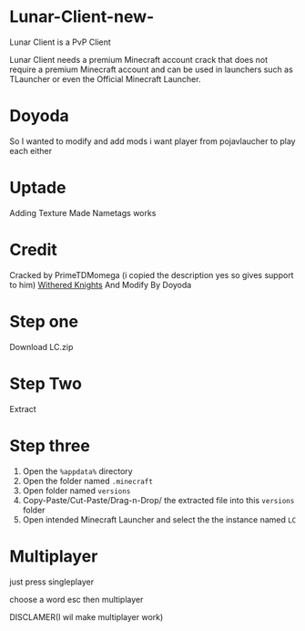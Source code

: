# Lunar-Client-new-
Lunar Client is a PvP Client

Lunar Client needs a premium Minecraft account crack that does not require a premium Minecraft account and can be used in launchers such as TLauncher or even the Official Minecraft Launcher.
# Doyoda
So I wanted to modify and add mods i want player from pojavlaucher to play each either

# Uptade

Adding Texture
Made Nametags works

# Credit
Cracked by PrimeTDMomega
(i copied the description yes so gives support to him)
[Withered Knights](https://dsc.gg/witheredknights)
And Modify By Doyoda

# Step one

Download LC.zip

# Step Two

Extract

# Step three

1. Open the `%appdata%` directory 
 2. Open the folder named `.minecraft`
 3. Open folder named `versions`
 4. Copy-Paste/Cut-Paste/Drag-n-Drop/ the extracted file into this `versions` folder
 5. Open intended Minecraft Launcher and select the the instance named `LC`

# Multiplayer

just press singleplayer

choose a word
esc
then multiplayer

DISCLAMER(I wil make multiplayer work)
